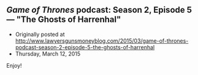 ## <em>Game of Thrones</em> podcast: Season 2, Episode 5 — "The Ghosts of Harrenhal"

 * Originally posted at http://www.lawyersgunsmoneyblog.com/2015/03/game-of-thrones-podcast-season-2-episode-5-the-ghosts-of-harrenhal
 * Thursday, March 12, 2015

Enjoy!